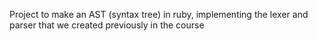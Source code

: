 Project to make an AST (syntax tree) in ruby, implementing the lexer and parser that we created previously in the course
